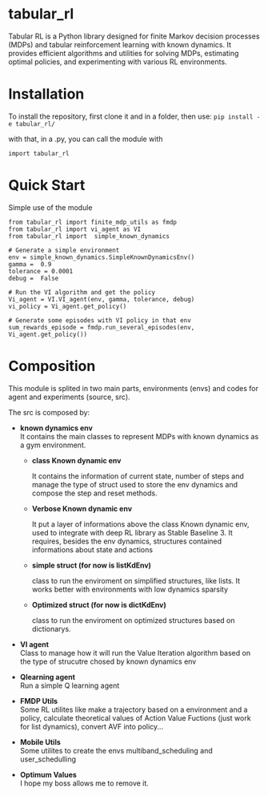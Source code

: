 # tabular_rl
Tabular RL is a Python library designed for finite Markov decision processes (MDPs) and tabular reinforcement learning with known dynamics. It provides efficient algorithms and utilities for solving MDPs, estimating optimal policies, and experimenting with various RL environments.

# Installation
To install the repository, first clone it and in a folder, then use:
``pip install -e tabular_rl/``

with that, in a .py, you can call the module with
```
import tabular_rl 
```
# Quick Start

Simple use of the module

``` 
from tabular_rl import finite_mdp_utils as fmdp
from tabular_rl import vi_agent as VI
from tabular_rl import  simple_known_dynamics

# Generate a simple environment
env = simple_known_dynamics.SimpleKnownDynamicsEnv()
gamma =  0.9
tolerance = 0.0001
debug =  False

# Run the VI algorithm and get the policy
Vi_agent = VI.VI_agent(env, gamma, tolerance, debug)
vi_policy = Vi_agent.get_policy()

# Generate some episodes with VI policy in that env
sum_rewards_episode = fmdp.run_several_episodes(env, Vi_agent.get_policy())
```

# Composition
This module is splited in two main parts, environments (envs) and codes for agent and experiments (source, src).

The src is composed by:
- **known dynamics env**  
  It contains the main classes to represent MDPs with known dynamics as a gym environment.
  - **class Known dynamic env**
    
    It contains the information of current state, number of steps and manage the type of struct used to store the env dynamics and compose the step and reset methods.
    
  - **Verbose Known dynamic env**

    It put a layer of informations above the class Known dynamic env, used to integrate with deep RL library as Stable Baseline 3. It requires, besides the env dynamics, structures contained informations about state and actions
    
  - **simple struct (for now is listKdEnv)**

    class to run the enviroment on simplified structures, like lists. It works better with environments with low dynamics sparsity
    
  - **Optimized struct (for now is dictKdEnv)**

     class to run the enviroment on optimized structures based on dictionarys.

- **VI agent**  
  Class to manage how it will run the Value Iteration algorithm based on the type of strucutre chosed by known dynamics env

- **Qlearning agent**  
  Run a simple Q learning agent

- **FMDP Utils**  
  Some RL utilites like make a trajectory based on a environment and a policy, calculate theoretical values of Action Value Fuctions (just work for list dynamics), convert AVF into policy...  

- **Mobile Utils**  
  Some utilites to create the envs multiband_scheduling and user_schedulling

- **Optimum Values**  
  I hope my boss allows me to remove it.
